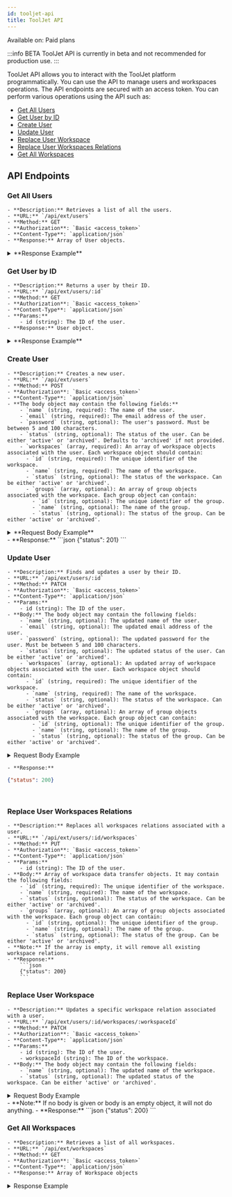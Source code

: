 ```yaml
---
id: tooljet-api
title: ToolJet API
---
```

<div className='badge badge--primary heading-badge'>Available on: Paid plans</div>

:::info BETA
ToolJet API is currently in beta and not recommended for production use.
:::

ToolJet API allows you to interact with the ToolJet platform programmatically. You can use the API to manage users and workspaces operations. The API endpoints are secured with an access token. You can perform various operations using the API such as:

 - [Get All Users](#get-all-users)
 - [Get User by ID](#get-user-by-id)
 - [Create User](#create-user)
 - [Update User](#update-user)
 - [Replace User Workspace](#replace-user-workspace)
 - [Replace User Workspaces Relations](#replace-user-workspaces-relations)
 - [Get All Workspaces](#get-all-workspaces)

## API Endpoints

### **Get All Users**
    - **Description:** Retrieves a list of all the users.
    - **URL:** `/api/ext/users`
    - **Method:** GET
    - **Authorization**: `Basic <access_token>`
    - **Content-Type**: `application/json`
    - **Response:** Array of User objects.
  <details>
  <summary>**Response Example**</summary>
```json
[
    {
      "id": "5b1608df-5e14-474b-b304-919623a9be57",
      "name": "Sam Oliver",
      "email": "sam@example.com",
      "status": "active",
      "workspaces": [
        {
          "id": "a831db72-c3d2-4b36-a98e-0023ffb15e66",
          "name": "demo-workspace",
          "status": "active",
          "groups": [
            {
              "id": "b3ae95dd-b1ca-4a21-abac-b321ee76698e",
              "name": "all_users"
            },
            {
              "id": "1830a113-24e5-4e33-8af2-e6502d477239",
              "name": "admin"
            }
          ]
        }
      ]
    },
    {
        "id": "919623a-5e14-4v4b-63b4-3343a9be57",
        "name": "David Smith",
        "email": "david@example.com",
        "status": "active",
        "workspaces": [
          {
            "id": "a831db72-c3d2-4b36-a98e-0023ffb15e66",
            "name": "demo-workspace",
            "status": "active",
            "groups": [
              {
                "id": "b3ae95dd-b1ca-4a21-abac-b321ee76698e",
                "name": "all_users"
              },
              {
                "id": "1830a113-24e5-4e33-8af2-e6502d477239",
                "name": "admin"
              }
            ]
          },
          {
              "id": "b8a0c07d-2430-46fd-ba71-2a71e48fde30",
              "name": "team-spac",
              "status": "active",
              "groups": [
                  {
                      "id": "7f7af977-a7e7-49e3-a08a-2dffce6f5942",
                      "name": "all_users"
                  },
                  {
                      "id": "eda68cf3-b70d-455f-8a2a-8cd4bbff77a6",
                      "name": "admin"
                  }
              ]
          }
        ]
      }
  ]
```
</details>

### **Get User by ID**
    - **Description:** Returns a user by their ID.
    - **URL:** `/api/ext/users/:id`
    - **Method:** GET
    - **Authorization**: `Basic <access_token>`
    - **Content-Type**: `application/json`
    - **Params:**
        - id (string): The ID of the user.
    - **Response:** User object.
  <details>
  <summary>**Response Example**</summary>
```json
{
    "id": "5b1608df-5e14-474b-b304-919623a9be57",
    "name": "Sam Oliver",
    "email": "sam@example.com",
    "status": "active",
    "workspaces": [
        {
            "id": "a831db72-c3d2-4b36-a98e-0023ffb15e66",
            "name": "demo-workspace",
            "status": "active",
            "groups": [
                {
                    "id": "b3ae95dd-b1ca-4a21-abac-b321ee76698e",
                    "name": "all_users"
                },
                {
                    "id": "1830a113-24e5-4e33-8af2-e6502d477239",
                    "name": "admin"
                }
            ]
        },
        {
            "id": "b8a0c07d-2430-46fd-ba71-2a71e48fde30",
            "name": "team-spac",
            "status": "active",
            "groups": [
                {
                    "id": "7f7af977-a7e7-49e3-a08a-2dffce6f5942",
                    "name": "all_users"
                },
                {
                    "id": "eda68cf3-b70d-455f-8a2a-8cd4bbff77a6",
                    "name": "admin"
                }
            ]
        }
    ]
}
```
</details>


### **Create User**
    - **Description:** Creates a new user.
    - **URL:** `/api/ext/users`
    - **Method:** POST
    - **Authorization**: `Basic <access_token>`
    - **Content-Type**: `application/json`
    - **The body object may contain the following fields:**
        - `name` (string, required): The name of the user.
        - `email` (string, required): The email address of the user.
        - `password` (string, optional): The user's password. Must be between 5 and 100 characters.
        - `status` (string, optional): The status of the user. Can be either 'active' or 'archived'. Defaults to 'archived' if not provided.
        - `workspaces` (array, required): An array of workspace objects associated with the user. Each workspace object should contain:
          - `id` (string, required): The unique identifier of the workspace.
          - `name` (string, required): The name of the workspace.
          - `status` (string, optional): The status of the workspace. Can be either 'active' or 'archived'.
          - `groups` (array, optional): An array of group objects associated with the workspace. Each group object can contain:
            - `id` (string, optional): The unique identifier of the group.
            - `name` (string, optional): The name of the group.
            - `status` (string, optional): The status of the group. Can be either 'active' or 'archived'.
  <details>
  <summary>**Request Body Example**</summary>
```json
{
  "name": "Alice Johnson",
  "email": "alice@example.com",
  "password": "qwy@4xt123",
  "status": "active",
  "workspaces": [
    {
      "name": "team-spac",
      "status": "active",
      "groups": [
        {
          "name": "all_users"
        }
      ]
    }
  ]
}
```
</details>
    - **Response:**
        ```json
        {"status": 201}
        ```

### **Update User**
    - **Description:** Finds and updates a user by their ID.
    - **URL:** `/api/ext/users/:id`
    - **Method:** PATCH
    - **Authorization**: `Basic <access_token>`
    - **Content-Type**: `application/json`
    - **Params:**
        - id (string): The ID of the user.
    - **Body:** The body object may contain the following fields:
        - `name` (string, optional): The updated name of the user.
        - `email` (string, optional): The updated email address of the user.
        - `password` (string, optional): The updated password for the user. Must be between 5 and 100 characters.
        - `status` (string, optional): The updated status of the user. Can be either 'active' or 'archived'.
        - `workspaces` (array, optional): An updated array of workspace objects associated with the user. Each workspace object should contain:
          - `id` (string, required): The unique identifier of the workspace.
          - `name` (string, required): The name of the workspace.
          - `status` (string, optional): The status of the workspace. Can be either 'active' or 'archived'.
          - `groups` (array, optional): An array of group objects associated with the workspace. Each group object can contain:
            - `id` (string, optional): The unique identifier of the group.
            - `name` (string, optional): The name of the group.
            - `status` (string, optional): The status of the group. Can be either 'active' or 'archived'.
<details>

<summary>Request Body Example</summary>

```json

{
  "name": "Allen Johnson",
  "email": "allen@example.com"
}

```

</details>

    - **Response:**


  ```json
  {"status": 200}
  ```
 
### **Replace User Workspaces Relations**

    - **Description:** Replaces all workspaces relations associated with a user.
    - **URL:** `/api/ext/users/:id/workspaces`
    - **Method:** PUT
    - **Authorization**: `Basic <access_token>`
    - **Content-Type**: `application/json`
    - **Params:**
        - id (string): The ID of the user.
    - **Body:** Array of workspace data transfer objects. It may contain the following fields:
        - `id` (string, required): The unique identifier of the workspace.
        - `name` (string, required): The name of the workspace.
        - `status` (string, optional): The status of the workspace. Can be either 'active' or 'archived'.
        - `groups` (array, optional): An array of group objects associated with the workspace. Each group object can contain:
          - `id` (string, optional): The unique identifier of the group.
          - `name` (string, optional): The name of the group.
          - `status` (string, optional): The status of the group. Can be either 'active' or 'archived'.
    - **Note:** If the array is empty, it will remove all existing workspace relations.
    - **Response:**
        ```json
        {"status": 200}
        ```

### **Replace User Workspace**

    - **Description:** Updates a specific workspace relation associated with a user.
    - **URL:** `/api/ext/users/:id/workspaces/:workspaceId`
    - **Method:** PATCH
    - **Authorization**: `Basic <access_token>`
    - **Content-Type**: `application/json`
    - **Params:**
        - id (string): The ID of the user.
        - workspaceId (string): The ID of the workspace.
    - **Body:** The body object may contain the following fields:
        - `name` (string, optional): The updated name of the workspace.
        - `status` (string, optional): The updated status of the workspace. Can be either 'active' or 'archived'.
<details>

<summary>Request Body Example</summary>

```json

{
  "name": "Allen Johnson",
  "email": "allen@example.com"
}

```

</details>
    - **Note:** If no body is given or body is an empty object, it will not do anything.
    - **Response:**
        ```json
        {"status": 200}
        ```

### **Get All Workspaces**

    - **Description:** Retrieves a list of all workspaces.
    - **URL:** `/api/ext/workspaces`
    - **Method:** GET
    - **Authorization**: `Basic <access_token>`
    - **Content-Type**: `application/json`
    - **Response:** Array of Workspace objects

<details>
<summary>Response Example</summary>

```json
[
    {
        "id": "a831db72-c3d2-4b36-a98e-0023ffb15e66",
        "name": "demo-workspace",
        "status": "active",
        "groups": [
            {
                "id": "b3ae95dd-b1ca-4a21-abac-b321ee76698e",
                "name": "all_users"
            },
            {
                "id": "1830a113-24e5-4e33-8af2-e6502d477239",
                "name": "admin"
            }
        ]
    },
    {
        "id": "b8a0c07d-2430-46fd-ba71-2a71e48fde30",
        "name": "team-spac",
        "status": "active",
        "groups": [
            {
                "id": "7f7af977-a7e7-49e3-a08a-2dffce6f5942",
                "name": "all_users"
            },
            {
                "id": "eda68cf3-b70d-455f-8a2a-8cd4bbff77a6",
                "name": "admin"
            }
        ]
    }
]
```
</details>



